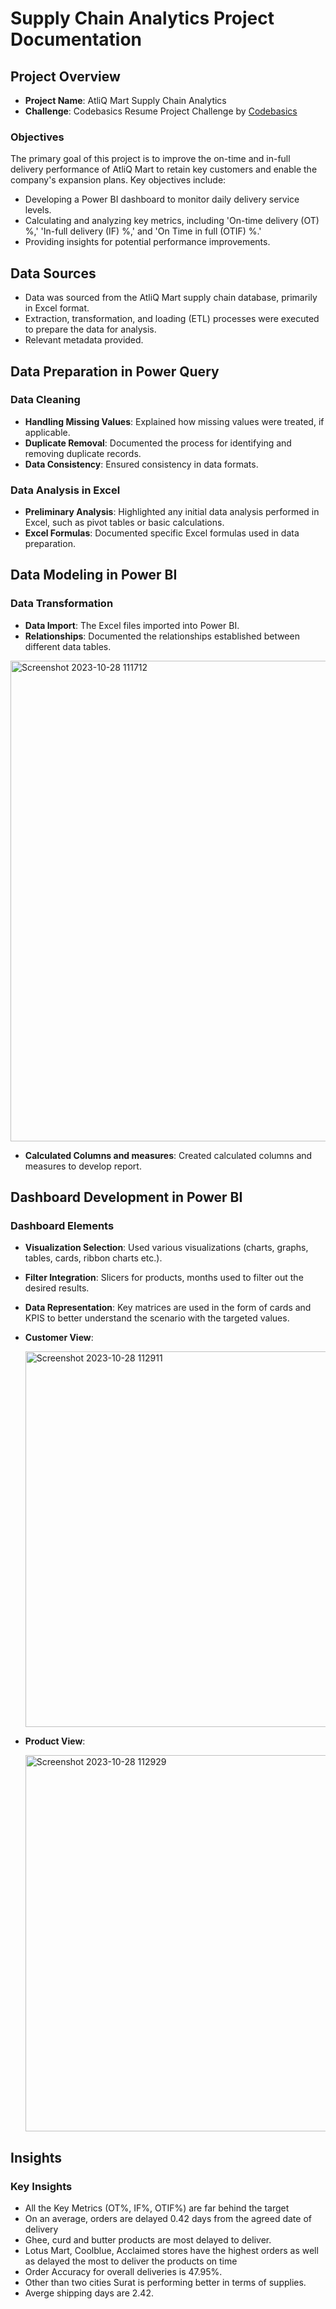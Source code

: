 # Supply Chain Analytics Project Documentation

## Project Overview

- **Project Name**: AtliQ Mart Supply Chain Analytics
- **Challenge**: Codebasics Resume Project Challenge by [Codebasics](https://codebasics.io/challenge/codebasics-resume-project-challenge)

### Objectives
The primary goal of this project is to improve the on-time and in-full delivery performance of AtliQ Mart to retain key customers and enable the company's expansion plans. Key objectives include:
- Developing a Power BI dashboard to monitor daily delivery service levels.
- Calculating and analyzing key metrics, including 'On-time delivery (OT) %,' 'In-full delivery (IF) %,' and 'On Time in full (OTIF) %.'
- Providing insights for potential performance improvements.

## Data Sources

- Data was sourced from the AtliQ Mart supply chain database, primarily in Excel format.
- Extraction, transformation, and loading (ETL) processes were executed to prepare the data for analysis.
- Relevant metadata provided.

## Data Preparation in Power Query

### Data Cleaning

- **Handling Missing Values**: Explained how missing values were treated, if applicable.
- **Duplicate Removal**: Documented the process for identifying and removing duplicate records.
- **Data Consistency**: Ensured consistency in data formats.

### Data Analysis in Excel

- **Preliminary Analysis**: Highlighted any initial data analysis performed in Excel, such as pivot tables or basic calculations.
- **Excel Formulas**: Documented specific Excel formulas used in data preparation.

## Data Modeling in Power BI

### Data Transformation

- **Data Import**: The Excel files imported into Power BI.
- **Relationships**: Documented the relationships established between different data tables.

<img width="769" alt="Screenshot 2023-10-28 111712" src="https://github.com/Sanket0894/Supply-Chain-Analysis/assets/131572641/6c0650bb-6d49-4773-bec9-8f2928bdd701">

  
- **Calculated Columns and measures**: Created calculated columns and measures to develop report.

## Dashboard Development in Power BI

### Dashboard Elements

- **Visualization Selection**: Used various visualizations (charts, graphs, tables, cards, ribbon charts etc.).
- **Filter Integration**: Slicers for products, months used to filter out the desired results.
- **Data Representation**: Key matrices are used in the form of cards and KPIS to better understand the scenario with the targeted values.
- **Customer View**:

    <img width="601" alt="Screenshot 2023-10-28 112911" src="https://github.com/Sanket0894/Supply-Chain-Analysis/assets/131572641/f3ffdf00-e7eb-496a-83f3-ff58271ac578">

- **Product View**:

  <img width="602" alt="Screenshot 2023-10-28 112929" src="https://github.com/Sanket0894/Supply-Chain-Analysis/assets/131572641/2b191580-95b9-4903-b6ce-10fc5fa61199">

## Insights

### Key Insights
- All the Key Metrics (OT%, IF%, OTIF%) are far behind the target
- On an average, orders are delayed 0.42 days from the agreed date of delivery
- Ghee, curd and butter products are most delayed to deliver.
- Lotus Mart, Coolblue, Acclaimed stores have the highest orders as well as delayed the most to deliver the products on time
- Order Accuracy for overall deliveries is 47.95%.
- Other than two cities Surat is performing better in terms of supplies.
- Averge shipping days are 2.42.
